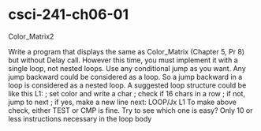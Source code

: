 # csci-241-ch06-01
Color_Matrix2


Write a program that displays the same as Color_Matrix (Chapter 5, Pr 8) but without Delay call. However this time, you must implement it with a single loop, not nested loops. Use any conditional jump as you want.
Any jump backward could be considered as a loop. So a jump backward in a loop is considered as a nested loop.
A suggested loop structure could be like this
L1:
   ; set color and write a char
   ; check if 16 chars in a row
   ; if not,  jump to next
   ; if yes, make a new line
   next:
LOOP/Jx L1
To make above check, either TEST or CMP is fine. Try to see which one is easy?
Only 10 or less instructions necessary in the loop body
